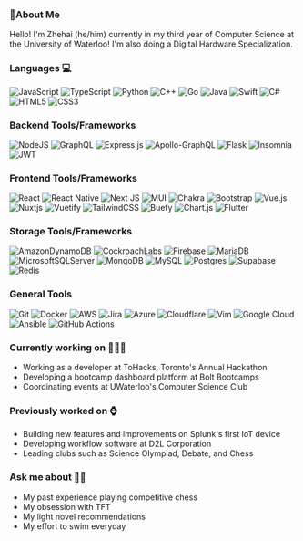 ### :wave:About Me
Hello! I'm Zhehai (he/him) currently in my third year of Computer Science at the University of Waterloo! I'm also doing a Digital Hardware Specialization.

### Languages :computer:	
![JavaScript](https://img.shields.io/badge/javascript-%23323330.svg?style=flat&logo=javascript&logoColor=%23F7DF1E)
![TypeScript](https://img.shields.io/badge/typescript-%23007ACC.svg?style=flat&logo=typescript&logoColor=white)
![Python](https://img.shields.io/badge/python-3670A0?style=flat&logo=python&logoColor=ffdd54)
![C++](https://img.shields.io/badge/c++-%2300599C.svg?style=flat&logo=c%2B%2B&logoColor=white)
![Go](https://img.shields.io/badge/go-%2300ADD8.svg?style=flat&logo=go&logoColor=white)
![Java](https://img.shields.io/badge/java-%23ED8B00.svg?style=flat&logo=java&logoColor=white)
![Swift](https://img.shields.io/badge/swift-F54A2A?style=flat&logo=swift&logoColor=white)
![C#](https://img.shields.io/badge/c%23-%23239120.svg?style=flat&logo=c-sharp&logoColor=white)
![HTML5](https://img.shields.io/badge/html5-%23E34F26.svg?style=flat&logo=html5&logoColor=white)
![CSS3](https://img.shields.io/badge/css3-%231572B6.svg?style=flat&logo=css3&logoColor=white)

### Backend Tools/Frameworks
![NodeJS](https://img.shields.io/badge/node.js-6DA55F?style=flat&logo=node.js&logoColor=white)
![GraphQL](https://img.shields.io/badge/-GraphQL-E10098?style=flat&logo=graphql&logoColor=white)
![Express.js](https://img.shields.io/badge/express.js-%23404d59.svg?style=flat&logo=express&logoColor=%2361DAFB)
![Apollo-GraphQL](https://img.shields.io/badge/-ApolloGraphQL-311C87?style=flat&logo=apollo-graphql)
![Flask](https://img.shields.io/badge/flask-%23000.svg?style=flat&logo=flask&logoColor=white)
![Insomnia](https://img.shields.io/badge/Insomnia-black?style=flat&logo=insomnia&logoColor=5849BE)
![JWT](https://img.shields.io/badge/JWT-black?style=flat&logo=JSON%20web%20tokens)

### Frontend Tools/Frameworks
![React](https://img.shields.io/badge/react-%2320232a.svg?style=flat&logo=react&logoColor=%2361DAFB)
![React Native](https://img.shields.io/badge/react_native-%2320232a.svg?style=flat&logo=react&logoColor=%2361DAFB)
![Next JS](https://img.shields.io/badge/Next-black?style=flat&logo=next.js&logoColor=white)
![MUI](https://img.shields.io/badge/MUI-%230081CB.svg?style=flat&logo=mui&logoColor=white)
![Chakra](https://img.shields.io/badge/chakra-%234ED1C5.svg?style=flat&logo=chakraui&logoColor=white)
![Bootstrap](https://img.shields.io/badge/bootstrap-%23563D7C.svg?style=flat&logo=bootstrap&logoColor=white)
![Vue.js](https://img.shields.io/badge/vuejs-%2335495e.svg?style=flat&logo=vuedotjs&logoColor=%234FC08D)
![Nuxtjs](https://img.shields.io/badge/Nuxt-002E3B?style=flat&logo=nuxtdotjs&logoColor=#00DC82)
![Vuetify](https://img.shields.io/badge/Vuetify-1867C0?style=flat&logo=vuetify&logoColor=AEDDFF)
![TailwindCSS](https://img.shields.io/badge/tailwindcss-%2338B2AC.svg?style=flat&logo=tailwind-css&logoColor=white)
![Buefy](https://img.shields.io/badge/Buefy-7957D5?style=flat&logo=buefy&logoColor=48289E)
![Chart.js](https://img.shields.io/badge/chart.js-F5788D.svg?style=flat&logo=chart.js&logoColor=white)
![Flutter](https://img.shields.io/badge/Flutter-%2302569B.svg?style=flat&logo=Flutter&logoColor=white)

### Storage Tools/Frameworks
![AmazonDynamoDB](https://img.shields.io/badge/Amazon%20DynamoDB-4053D6?style=flat&logo=Amazon%20DynamoDB&logoColor=white)
![CockroachLabs](https://img.shields.io/badge/Cockroach%20Labs-6933FF?style=flat&logo=Cockroach%20Labs&logoColor=white)
![Firebase](https://img.shields.io/badge/Firebase-039BE5?style=flat&logo=Firebase&logoColor=white)
![MariaDB](https://img.shields.io/badge/MariaDB-003545?style=flat&logo=mariadb&logoColor=white)
![MicrosoftSQLServer](https://img.shields.io/badge/Microsoft%20SQL%20Sever-CC2927?style=flat&logo=microsoft%20sql%20server&logoColor=white)
![MongoDB](https://img.shields.io/badge/MongoDB-%234ea94b.svg?style=flat&logo=mongodb&logoColor=white)
![MySQL](https://img.shields.io/badge/mysql-%2300f.svg?style=flat&logo=mysql&logoColor=white)
![Postgres](https://img.shields.io/badge/postgres-%23316192.svg?style=flat&logo=postgresql&logoColor=white)
![Supabase](https://img.shields.io/badge/Supabase-3ECF8E?style=flat&logo=supabase&logoColor=white)
![Redis](https://img.shields.io/badge/redis-%23DD0031.svg?style=flat&logo=redis&logoColor=white)

### General Tools
![Git](https://img.shields.io/badge/git-%23F05033.svg?style=flat&logo=git&logoColor=white)
![Docker](https://img.shields.io/badge/docker-%230db7ed.svg?style=flat&logo=docker&logoColor=white)
![AWS](https://img.shields.io/badge/AWS-%23FF9900.svg?style=flat&logo=amazon-aws&logoColor=white)
![Jira](https://img.shields.io/badge/jira-%230A0FFF.svg?style=flat&logo=jira&logoColor=white)
![Azure](https://img.shields.io/badge/azure-%230072C6.svg?style=flat&logo=microsoftazure&logoColor=white)
![Cloudflare](https://img.shields.io/badge/Cloudflare-F38020?style=flat&logo=Cloudflare&logoColor=white)
![Vim](https://img.shields.io/badge/VIM-%2311AB00.svg?style=flat&logo=vim&logoColor=white)
![Google Cloud](https://img.shields.io/badge/GoogleCloud-%234285F4.svg?style=flat&logo=google-cloud&logoColor=white)
![Ansible](https://img.shields.io/badge/ansible-%231A1918.svg?style=flat&logo=ansible&logoColor=white)
![GitHub Actions](https://img.shields.io/badge/github%20actions-%232671E5.svg?style=flat&logo=githubactions&logoColor=white)

### Currently working on 👩🏻‍🔧
* Working as a developer at ToHacks, Toronto's Annual Hackathon
* Developing a bootcamp dashboard platform at Bolt Bootcamps
* Coordinating events at UWaterloo's Computer Science Club

### Previously worked on :watch:	
* Building new features and improvements on Splunk's first IoT device
* Developing workflow software at D2L Corporation
* Leading clubs such as Science Olympiad, Debate, and Chess

### Ask me about :man_shrugging:	
* My past experience playing competitive chess
* My obsession with TFT
* My light novel recommendations
* My effort to swim everyday
